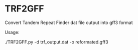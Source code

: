 # TRF2GFF
Convert Tandem Repeat Finder dat file output into gff3 format

Usage:


./TRF2GFF.py -d trf_output.dat -o reformated.gff3